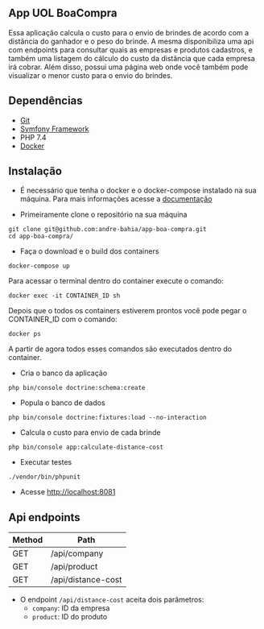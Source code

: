 ## App UOL BoaCompra

Essa aplicação calcula o custo para o envio de brindes de acordo com a distância do ganhador e o peso do brinde.
A mesma disponibiliza uma api com endpoints para consultar quais as empresas e produtos cadastros, e
também uma listagem do cálculo do custo da distância que cada empresa irá cobrar.
Além disso, possui uma página web onde você também pode visualizar o menor custo para o envio do brindes.
    
Dependências
-------------
* [Git](https://git-scm.com/book/en/v2/Getting-Started-Installing-Git)
* [Symfony Framework](https://symfony.com)
* PHP 7.4
* [Docker](https://docs.docker.com/)


Instalação
-------------
* É necessário que tenha o docker e o docker-compose instalado na sua máquina.
Para mais informações acesse a [documentação](https://docs.docker.com/get-docker/)


- Primeiramente clone o repositório na sua máquina
```console
git clone git@github.com:andre-bahia/app-boa-compra.git
cd app-boa-compra/
```

- Faça o download e o build dos containers
```console
docker-compose up
```

Para acessar o terminal dentro do container execute o comando:

```console
docker exec -it CONTAINER_ID sh
```

Depois que o todos os containers estiverem prontos você pode pegar 
o CONTAINER_ID com o comando:
```console
docker ps
```

A partir de agora todos esses comandos são executados dentro do container.

- Cria o banco da aplicação
```console
php bin/console doctrine:schema:create
```

- Popula o banco de dados
````console
php bin/console doctrine:fixtures:load --no-interaction
````

- Calcula o custo para envio de cada brinde
````console
php bin/console app:calculate-distance-cost
````

- Executar testes
```
./vendor/bin/phpunit
```

- Acesse [http://localhost:8081](http://localhost:8081)

Api endpoints
-------------
 
 | Method  | Path                |   
 |---------|---------------------|
 | GET     | /api/company        |   
 | GET     | /api/product        |   
 | GET     | /api/distance-cost  |
 
 - O endpoint `/api/distance-cost` aceita dois parâmetros:
    - `company`: ID da empresa 
    - `product`: ID do produto  